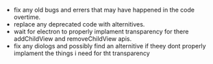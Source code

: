 + fix any old bugs and errers that may have happened in the code overtime.
+ replace any deprecated code with alternitives.
+ wait for electron to properly implament transparency for there addChildView and removeChildView apis.
+ fix any diologs and possibly find an alternitive if theey dont properly implament the things i need for tht transparency
